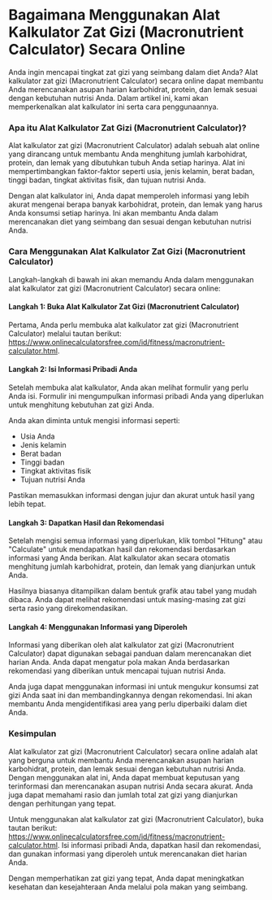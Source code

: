 Bagaimana Menggunakan Alat Kalkulator Zat Gizi (Macronutrient Calculator) Secara Online
=======================================================================================

Anda ingin mencapai tingkat zat gizi yang seimbang dalam diet Anda? Alat kalkulator zat gizi (Macronutrient Calculator) secara online dapat membantu Anda merencanakan asupan harian karbohidrat, protein, dan lemak sesuai dengan kebutuhan nutrisi Anda. Dalam artikel ini, kami akan memperkenalkan alat kalkulator ini serta cara penggunaannya.

### Apa itu Alat Kalkulator Zat Gizi (Macronutrient Calculator)?

Alat kalkulator zat gizi (Macronutrient Calculator) adalah sebuah alat online yang dirancang untuk membantu Anda menghitung jumlah karbohidrat, protein, dan lemak yang dibutuhkan tubuh Anda setiap harinya. Alat ini mempertimbangkan faktor-faktor seperti usia, jenis kelamin, berat badan, tinggi badan, tingkat aktivitas fisik, dan tujuan nutrisi Anda.

Dengan alat kalkulator ini, Anda dapat memperoleh informasi yang lebih akurat mengenai berapa banyak karbohidrat, protein, dan lemak yang harus Anda konsumsi setiap harinya. Ini akan membantu Anda dalam merencanakan diet yang seimbang dan sesuai dengan kebutuhan nutrisi Anda.

### Cara Menggunakan Alat Kalkulator Zat Gizi (Macronutrient Calculator)

Langkah-langkah di bawah ini akan memandu Anda dalam menggunakan alat kalkulator zat gizi (Macronutrient Calculator) secara online:

#### Langkah 1: Buka Alat Kalkulator Zat Gizi (Macronutrient Calculator)

Pertama, Anda perlu membuka alat kalkulator zat gizi (Macronutrient Calculator) melalui tautan berikut: <https://www.onlinecalculatorsfree.com/id/fitness/macronutrient-calculator.html>.

#### Langkah 2: Isi Informasi Pribadi Anda

Setelah membuka alat kalkulator, Anda akan melihat formulir yang perlu Anda isi. Formulir ini mengumpulkan informasi pribadi Anda yang diperlukan untuk menghitung kebutuhan zat gizi Anda.

Anda akan diminta untuk mengisi informasi seperti:

- Usia Anda
- Jenis kelamin
- Berat badan
- Tinggi badan
- Tingkat aktivitas fisik
- Tujuan nutrisi Anda

Pastikan memasukkan informasi dengan jujur dan akurat untuk hasil yang lebih tepat.

#### Langkah 3: Dapatkan Hasil dan Rekomendasi

Setelah mengisi semua informasi yang diperlukan, klik tombol "Hitung" atau "Calculate" untuk mendapatkan hasil dan rekomendasi berdasarkan informasi yang Anda berikan. Alat kalkulator akan secara otomatis menghitung jumlah karbohidrat, protein, dan lemak yang dianjurkan untuk Anda.

Hasilnya biasanya ditampilkan dalam bentuk grafik atau tabel yang mudah dibaca. Anda dapat melihat rekomendasi untuk masing-masing zat gizi serta rasio yang direkomendasikan.

#### Langkah 4: Menggunakan Informasi yang Diperoleh

Informasi yang diberikan oleh alat kalkulator zat gizi (Macronutrient Calculator) dapat digunakan sebagai panduan dalam merencanakan diet harian Anda. Anda dapat mengatur pola makan Anda berdasarkan rekomendasi yang diberikan untuk mencapai tujuan nutrisi Anda.

Anda juga dapat menggunakan informasi ini untuk mengukur konsumsi zat gizi Anda saat ini dan membandingkannya dengan rekomendasi. Ini akan membantu Anda mengidentifikasi area yang perlu diperbaiki dalam diet Anda.

### Kesimpulan

Alat kalkulator zat gizi (Macronutrient Calculator) secara online adalah alat yang berguna untuk membantu Anda merencanakan asupan harian karbohidrat, protein, dan lemak sesuai dengan kebutuhan nutrisi Anda. Dengan menggunakan alat ini, Anda dapat membuat keputusan yang terinformasi dan merencanakan asupan nutrisi Anda secara akurat. Anda juga dapat memahami rasio dan jumlah total zat gizi yang dianjurkan dengan perhitungan yang tepat.

Untuk menggunakan alat kalkulator zat gizi (Macronutrient Calculator), buka tautan berikut: <https://www.onlinecalculatorsfree.com/id/fitness/macronutrient-calculator.html>. Isi informasi pribadi Anda, dapatkan hasil dan rekomendasi, dan gunakan informasi yang diperoleh untuk merencanakan diet harian Anda.

Dengan memperhatikan zat gizi yang tepat, Anda dapat meningkatkan kesehatan dan kesejahteraan Anda melalui pola makan yang seimbang.